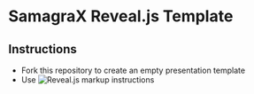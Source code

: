 # SamagraX Reveal.js Template

## Instructions 

- Fork this repository to create an empty presentation template
- Use ![Reveal.js](https://revealjs.com/) markup instructions
